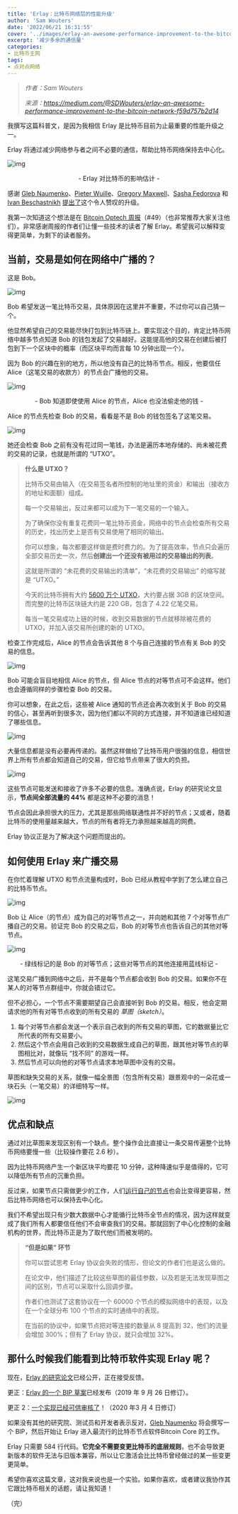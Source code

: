```yaml
---
title: 'Erlay：比特币网络层的性能升级'
author: 'Sam Wouters'
date: '2022/06/21 16:31:55'
cover: '../images/erlay-an-awesome-performance-improvement-to-the-bitcoin-network/n6xfMcw.png'
excerpt: '减少多余的通信量'
categories:
- 比特币主网
tags:
- 点对点网络
---
```



> *作者：Sam Wouters*
> 
> *来源：<https://medium.com/@SDWouters/erlay-an-awesome-performance-improvement-to-the-bitcoin-network-f59d757b2d14>*



我撰写这篇科普文，是因为我相信 Erlay 是比特币目前为止最重要的性能升级之一。

Erlay 将通过减少网络参与者之间不必要的通信，帮助比特币网络保持去中心化。

![img](../images/erlay-an-awesome-performance-improvement-to-the-bitcoin-network/9uFjWTQ.png)

<p style="text-align:center">- Erlay 对比特币的影响估计 -</p>


感谢 [Gleb Naumenko](https://github.com/naumenkogs)、[Pieter Wuille](https://github.com/sipa)、[Gregory Maxwell](https://github.com/gmaxwell)、[Sasha Fedorova](https://github.com/fedorova) 和 [Ivan Beschastnikh](https://github.com/bestchai) [提出了](https://arxiv.org/pdf/1905.10518.pdf)这个令人赞叹的升级。

我第一次知道这个想法是在 [Bitcoin Optech 周报](https://bitcoinops.org/en/newsletters/2019/06/05/)（#49）（也非常推荐大家关注他们）。非常感谢周报的作者们让懂一些技术的读者了解 Erlay。希望我可以解释变得更简单，为剩下的读者服务。

## 当前，交易是如何在网络中广播的？

这是 Bob。

![img](../images/erlay-an-awesome-performance-improvement-to-the-bitcoin-network/NtTM6Zg.png)

Bob 希望发送一笔比特币交易，具体原因在这里并不重要，不过你可以自己猜一个。

他显然希望自己的交易能尽快打包到比特币链上。要实现这个目的，肯定比特币网络中越多节点知道 Bob 的钱包发起了交易越好。这能提高他的交易在创建后被打包到下一个区块中的概率（而区块平均而言每 10 分钟出现一个）。

因为 Bob 的兴趣在别的地方，所以他没有自己的比特币节点。相反，他要信任 Alice（这笔交易的收款方）的节点会广播他的交易。

![img](../images/erlay-an-awesome-performance-improvement-to-the-bitcoin-network/Hdq9nTg.png)

<p style="text-align:center">- Bob 知道即使使用 Alice 的节点，Alice 也没法偷走他的钱 -</p>


Alice 的节点先检查 Bob 的交易，看看是不是 Bob 的钱包签名了这笔交易。

![img](../images/erlay-an-awesome-performance-improvement-to-the-bitcoin-network/C4c_51A.png)

她还会检查 Bob 之前有没有花过同一笔钱，办法是遍历本地存储的、尚未被花费的交易的记录，也就是所谓的 “UTXO”。

> **什么是 UTXO？**
>
> 比特币交易由输入（在交易签名者所控制的地址里的资金）和输出（接收方的地址和面额）组成。
>
> 每一个交易输出，反过来都可以成为下一笔交易的一个输入。
>
> 为了确保你没有重复花费同一笔比特币资金，网络中的节点会检查所有交易的历史，找出历史上是否有交易使用了相同的输出。
>
> 你可以想象，每次都要这样做是费时费力的。为了提高效率，节点只会遍历全部交易历史一次，然后**创建出一个还没有被用过的交易输出的列表**。
>
> 这就是所谓的 “未花费的交易输出的清单”，“未花费的交易输出” 的缩写就是 “UTXO。”
>
> 今天的比特币拥有大约 [5600 万个 UTXO](https://statoshi.info/dashboard/db/unspent-transaction-output-set)，大约要占据 3GB 的区块空间。而完整的比特币区块链大约是 220 GB，包含了 4.22 亿笔交易。
>
> 每当一笔交易成功上链的时候，收到交易数据的节点就移除被花费的 UTXO，并加入该交易所创建的新的 UTXO。

检查工作完成后，Alice 的节点会告诉其他 8 个与自己连接的节点有关 Bob 的交易的信息。

![img](../images/erlay-an-awesome-performance-improvement-to-the-bitcoin-network/sKsFncQ.png)

Bob 可能会盲目地相信 Alice 的节点，但 Alice 节点的对等节点可不会这样。他们也会遵循同样的步骤检查 Bob 的交易。

你可以想象，在此之后，这些被 Alice 通知的节点还会再次收到关于 Bob 的交易的信心，甚至再听到很多次，因为他们都以不同的方式连接，并不知道谁已经知道了哪些信息。

![img](../images/erlay-an-awesome-performance-improvement-to-the-bitcoin-network/NzEluLw.png)

大量信息都是没有必要再传递的。虽然这样做给了比特币用户很强的信息，相信世界上所有节点都会知道自己的交易，但它给节点带来了很大的负担。

![img](../images/erlay-an-awesome-performance-improvement-to-the-bitcoin-network/zlI2p8Q.png)

这些节点可能发送和接收了许多不必要的信息。准确点说，Erlay 的研究论文显示，**节点间全部流量的 44%** 都是这种不必要的消息！

节点会因此承担很大的压力，尤其是那些网络联通性并不好的节点；又或者，随着比特币的使用量越来越大，节点的所有者将无力承担越来越高的网费。

Erlay 协议正是为了解决这个问题而提出的。

## 如何使用 Erlay 来广播交易

在你忙着理解 UTXO 和节点流量构成时，Bob 已经从教程中学到了怎么建立自己的比特币节点。

![img](../images/erlay-an-awesome-performance-improvement-to-the-bitcoin-network/Os72snQ.png)

Bob 让 Alice（的节点）成为自己的对等节点之一，并向她和其他 7 个对等节点广播自己的交易。验证完 Bob 的交易之后，Bob 的对等节点也告诉自己的其他对等节点。

![img](../images/erlay-an-awesome-performance-improvement-to-the-bitcoin-network/n6xfMcw.png)

<p style="text-align:center">- 绿线标记的是 Bob 的对等节点；这些对等节点的其他连接用蓝线标记 -</p>


这笔交易广播到网络中之后，并不是每个节点都会收到 Bob 的交易。如果你不在某人的对等节点群组中，你就会错过它。

但不必担心，一个节点不需要期望自己会直接听到 Bob 的交易。相反，他会定期请求他的所有对等节点收到的所有交易的 *草图（sketch）*。

1. 每个对等节点都会发送一个表示自己收到的所有交易的草图，它的数据量比它所代表的所有交易要小。
2. 然后这个节点会用自己收到的交易数据生成自己的草图，跟其他对等节点的草图相比对，就像玩 “找不同” 的游戏一样。
3. 然后节点可以向他的对等节点请求本地草图中没有的交易。

草图和缺失交易的关系，就像一幅全景图（包含所有交易）跟景观中的一朵花或一块石头（一笔交易）的详细特写一样。

![img](../images/erlay-an-awesome-performance-improvement-to-the-bitcoin-network/6FBNERA.png)

## 优点和缺点

通过对比草图来发现区别有一个缺点。整个操作会比直接让一条交易传遍整个比特币网络要慢一些（比较操作要花 2.6 秒）。

因为比特币网络产生一个新区块平均要花 10 分钟，这种降速似乎是值得的，它可以降低所有节点的沉重负担。

反过来，如果节点只需做更少的工作，人们[运行自己的节点](https://bitcoin.org/en/full-node)也会比变得更容易，然后比特币网络也可以保持去中心化。

我们不希望出现只有少数大数据中心才能循行比特币全节点的情况，因为这样就变成了我们所有人都要信任他们不会审查我们的交易。那就回到了中心化控制的金融机构的世界，而比特币正是为了取代他们而被发明的。

> **“但是如果” 环节**
>
> 你可以尝试思考 Erlay 协议会失败的情形，但论文的作者们也是这么做的。
>
> 在论文中，他们描述了比较这些草图的最佳参数，以及若是无法发现草图之间的区别，节点可以采取什么回调步骤。
>
> 作者们也测试了这套协议在一个 60000 个节点的模拟网络中的表现，以及在一个全球分布 100 个节点的实时通络中的表现。
>
> 在当前的协议中，如果节点把对等连接的数量从 8 提高到 32，他们的流量会增加 300%；但有了 Erlay 协议，就只会增加 32%。

## 那什么时候我们能看到比特币软件实现 Erlay 呢？

现在，[Erlay 的研究论文](https://arxiv.org/pdf/1905.10518.pdf)已经公开，正在接受反馈。

更正：[Erlay 的一个 BIP 草案](https://github.com/naumenkogs/bips/blob/bip-reconcil/bip-reconcil.mediawiki)已经发布（2019 年 9 月 26 日修订）。

更正 2：[一个实现已经可供审核了](https://twitter.com/tomatodread/status/1235297558995636230)！（2020 年3 月 4 日修订）

如果没有其他的研究院、测试员和开发者表示反对，[Gleb Naumenko](https://twitter.com/tomatodread) 将会撰写一个 BIP，然后开始让 Erlay 进入最流行的比特币节点软件Bitcoin Core 的工作。

Erlay 只需要 584 行代码。**它完全不需要变更比特币的底层规则**，也不会导致更新版本的软件无法与旧版本兼容，所以让它激活会比比特币曾经做过的某一些变更更简单。

希望你喜欢这篇文章，这对我来说也是一个实验。如果你喜欢，或者建议我协作其它跟比特币相关的话题，请让我知道！

（完）
